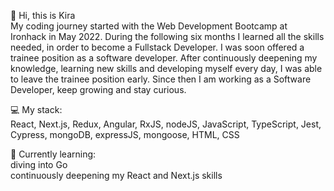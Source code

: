 👋 Hi, this is Kira
<br>
My coding journey started with the Web Development Bootcamp at Ironhack in May 2022. During the following six months I learned all the skills needed, in order to become a Fullstack Developer.
I was soon offered a trainee position as a software developer. After continuously deepening my knowledge, learning new skills and developing myself every day, I was able to leave the trainee position early.
Since then I am working as a Software Developer, keep growing and stay curious.

💻 My stack:
<br>React, Next.js, Redux, Angular, RxJS, nodeJS, JavaScript, TypeScript, Jest, Cypress, mongoDB, expressJS, mongoose, HTML, CSS

🌱 Currently learning:
<br>diving into Go
<br>continuously deepening my React and Next.js skills

<!---
KiraTeresa/KiraTeresa is a ✨ special ✨ repository because its `README.md` (this file) appears on your GitHub profile.
You can click the Preview link to take a look at your changes.
--->
